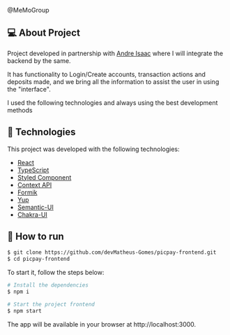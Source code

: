@MeMoGroup

## 💻 About Project
Project developed in partnership with [Andre Isaac](https://github.com/devAndre-Isaac) where I will integrate the backend by the same.

It has functionality to Login/Create accounts, transaction actions and deposits made, and we bring all the information to assist the user in using the "interface".

I used the following technologies and always using the best development methods


## 🧪 Technologies
This project was developed with the following technologies:

- [React](https://reactjs.org)
- [TypeScript](https://www.typescriptlang.org/)
- [Styled Component](https://styled-components.com/)
- [Context API](https://pt-br.reactjs.org/docs/context.html)
- [Formik](https://formik.org/docs/examples/typescript)
- [Yup](https://dev.to/szib/yup-1ib0)
- [Semantic-UI](https://react.semantic-ui.com/)
- [Chakra-UI](https://chakra-ui.com/)

## 🚀 How to run

```bash
$ git clone https://github.com/devMatheus-Gomes/picpay-frontend.git
$ cd picpay-frontend
```

To start it, follow the steps below:
```bash
# Install the dependencies
$ npm i

# Start the project frontend
$ npm start

```
The app will be available in your browser at http://localhost:3000.


